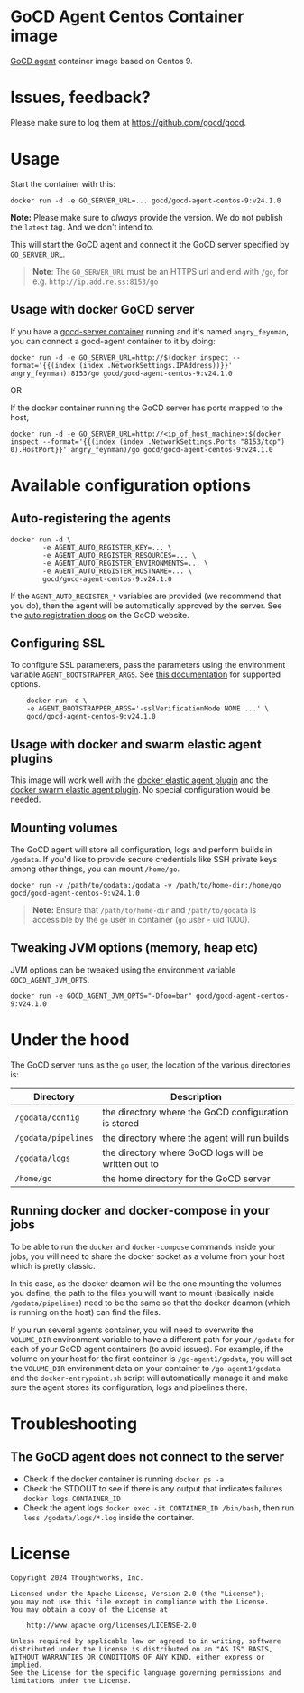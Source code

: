 # GoCD Agent Centos Container image

[GoCD agent](https://www.gocd.org) container image based on Centos 9.


# Issues, feedback?

Please make sure to log them at https://github.com/gocd/gocd.

# Usage

Start the container with this:

```
docker run -d -e GO_SERVER_URL=... gocd/gocd-agent-centos-9:v24.1.0
```

**Note:** Please make sure to *always* provide the version. We do not publish the `latest` tag. And we don't intend to.

This will start the GoCD agent and connect it the GoCD server specified by `GO_SERVER_URL`.

> **Note**: The `GO_SERVER_URL` must be an HTTPS url and end with `/go`, for e.g. `http://ip.add.re.ss:8153/go`

## Usage with docker GoCD server

If you have a [gocd-server container](https://hub.docker.com/r/gocd/gocd-server/) running and it's named `angry_feynman`, you can connect a gocd-agent container to it by doing:

```
docker run -d -e GO_SERVER_URL=http://$(docker inspect --format='{{(index (index .NetworkSettings.IPAddress))}}' angry_feynman):8153/go gocd/gocd-agent-centos-9:v24.1.0
```
OR

If the docker container running the GoCD server has ports mapped to the host,

```
docker run -d -e GO_SERVER_URL=http://<ip_of_host_machine>:$(docker inspect --format='{{(index (index .NetworkSettings.Ports "8153/tcp") 0).HostPort}}' angry_feynman)/go gocd/gocd-agent-centos-9:v24.1.0
```

# Available configuration options

## Auto-registering the agents

```
docker run -d \
        -e AGENT_AUTO_REGISTER_KEY=... \
        -e AGENT_AUTO_REGISTER_RESOURCES=... \
        -e AGENT_AUTO_REGISTER_ENVIRONMENTS=... \
        -e AGENT_AUTO_REGISTER_HOSTNAME=... \
        gocd/gocd-agent-centos-9:v24.1.0
```

If the `AGENT_AUTO_REGISTER_*` variables are provided (we recommend that you do), then the agent will be automatically approved by the server. See the [auto registration docs](https://docs.gocd.org/24.1.0/advanced_usage/agent_auto_register.html) on the GoCD website.

## Configuring SSL

To configure SSL parameters, pass the parameters using the environment variable `AGENT_BOOTSTRAPPER_ARGS`. See [this documentation](https://docs.gocd.org/24.1.0/installation/ssl_tls/end_to_end_transport_security.html) for supported options.

```shell
    docker run -d \
    -e AGENT_BOOTSTRAPPER_ARGS='-sslVerificationMode NONE ...' \
    gocd/gocd-agent-centos-9:v24.1.0
```

## Usage with docker and swarm elastic agent plugins

This image will work well with the [docker elastic agent plugin](https://github.com/gocd-contrib/docker-elastic-agents) and the [docker swarm elastic agent plugin](https://github.com/gocd-contrib/docker-swarm-elastic-agents). No special configuration would be needed.
## Mounting volumes

The GoCD agent will store all configuration, logs and perform builds in `/godata`. If you'd like to provide secure credentials like SSH private keys among other things, you can mount `/home/go`.

```
docker run -v /path/to/godata:/godata -v /path/to/home-dir:/home/go gocd/gocd-agent-centos-9:v24.1.0
```

> **Note:** Ensure that `/path/to/home-dir` and `/path/to/godata` is accessible by the `go` user in container (`go` user - uid 1000).

## Tweaking JVM options (memory, heap etc)

JVM options can be tweaked using the environment variable `GOCD_AGENT_JVM_OPTS`.

```
docker run -e GOCD_AGENT_JVM_OPTS="-Dfoo=bar" gocd/gocd-agent-centos-9:v24.1.0
```

# Under the hood

The GoCD server runs as the `go` user, the location of the various directories is:

| Directory           | Description                                                                      |
|---------------------|----------------------------------------------------------------------------------|
| `/godata/config`    | the directory where the GoCD configuration is stored                             |
| `/godata/pipelines` | the directory where the agent will run builds                                    |
| `/godata/logs`      | the directory where GoCD logs will be written out to                             |
| `/home/go`          | the home directory for the GoCD server                                           |

## Running docker and docker-compose in your jobs

To be able to run the `docker` and `docker-compose` commands inside your jobs, you will need to share the docker socket as a volume from your host which is pretty classic.

In this case, as the docker deamon will be the one mounting the volumes you define, the path to the files you will want to mount (basically inside `/godata/pipelines`) need to be the same so that the docker deamon (which is running on the host) can find the files.

If you run several agents container, you will need to overwrite the `VOLUME_DIR` environment variable to have a different path for your `/godata` for each of your GoCD agent containers (to avoid issues). For example, if the volume on your host for the first container is `/go-agent1/godata`, you will set the `VOLUME_DIR` environment data on your container to `/go-agent1/godata` and the `docker-entrypoint.sh` script will automatically manage it and make sure the agent stores its configuration, logs and pipelines there.

# Troubleshooting

## The GoCD agent does not connect to the server

- Check if the docker container is running `docker ps -a`
- Check the STDOUT to see if there is any output that indicates failures `docker logs CONTAINER_ID`
- Check the agent logs `docker exec -it CONTAINER_ID /bin/bash`, then run `less /godata/logs/*.log` inside the container.

# License

```plain
Copyright 2024 Thoughtworks, Inc.

Licensed under the Apache License, Version 2.0 (the "License");
you may not use this file except in compliance with the License.
You may obtain a copy of the License at

    http://www.apache.org/licenses/LICENSE-2.0

Unless required by applicable law or agreed to in writing, software
distributed under the License is distributed on an "AS IS" BASIS,
WITHOUT WARRANTIES OR CONDITIONS OF ANY KIND, either express or implied.
See the License for the specific language governing permissions and
limitations under the License.
```
